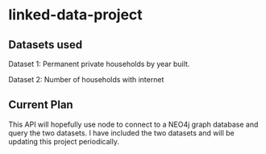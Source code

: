 # linked-data-project


## Datasets used

Dataset 1: Permanent private households by year built.

Dataset 2: Number of households with internet

## Current Plan

This API will hopefully use node to connect to a NEO4j graph database and query the two datasets. I have included the two datasets and will be updating this project periodically.
